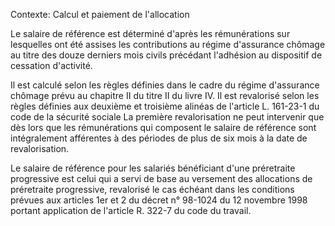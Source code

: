 Contexte: Calcul et paiement de l'allocation

Le salaire de référence est déterminé d'après les rémunérations sur lesquelles ont été assises les contributions au régime d'assurance chômage au titre des douze derniers mois civils précédant l'adhésion au dispositif de cessation d'activité.

Il est calculé selon les règles définies dans le cadre du régime d'assurance chômage prévu au chapitre II du titre II du livre IV. Il est revalorisé selon les règles définies aux deuxième et troisième alinéas de l'article L. 161-23-1 du code de la sécurité sociale La première revalorisation ne peut intervenir que dès lors que les rémunérations qui composent le salaire de référence sont intégralement afférentes à des périodes de plus de six mois à la date de revalorisation.

Le salaire de référence pour les salariés bénéficiant d'une préretraite progressive est celui qui a servi de base au versement des allocations de préretraite progressive, revalorisé le cas échéant dans les conditions prévues aux articles 1er et 2 du décret n° 98-1024 du 12 novembre 1998 portant application de l'article R. 322-7 du code du travail.